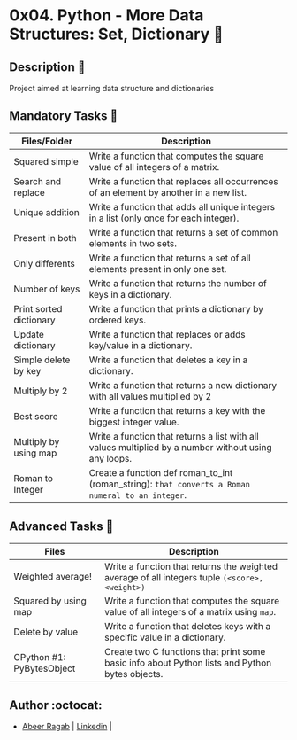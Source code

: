 # 0x04. Python - More Data Structures: Set, Dictionary :bullettrain_side:

## Description :moyai:

Project aimed at learning data structure and dictionaries

## Mandatory Tasks :book:

| Files/Folder | Description |
| ------------ | ----------- |
| Squared simple | Write a function that computes the square value of all integers of a matrix. |
|Search and replace  | Write a function that replaces all occurrences of an element by another in a new list. |
| Unique addition | Write a function that adds all unique integers in a list (only once for each integer). |
| Present in both | Write a function that returns a set of common elements in two sets. |
| Only differents | Write a function that returns a set of all elements present in only one set. |
| Number of keys | Write a function that returns the number of keys in a dictionary. |
| Print sorted dictionary | Write a function that prints a dictionary by ordered keys. |
| Update dictionary | Write a function that replaces or adds key/value in a dictionary. |
| Simple delete by key | Write a function that deletes a key in a dictionary. |
| Multiply by 2 | Write a function that returns a new dictionary with all values multiplied by 2 |
| Best score | Write a function that returns a key with the biggest integer value. |
| Multiply by using map | Write a function that returns a list with all values multiplied by a number without using any loops. |
| Roman to Integer | Create a function def roman_to_int (roman_string): ```that converts a Roman numeral to an integer```. |

## Advanced Tasks :light_rail:

| Files | Description |
| ----- | ----------- |
| Weighted average!  | Write a function that returns the weighted average of all integers tuple ```(<score>, <weight>)``` |
| Squared by using map | Write a function that computes the square value of all integers of a matrix using ```map```. |
| Delete by value | Write a function that deletes keys with a specific value in a dictionary. |
| CPython #1: PyBytesObject | Create two C functions that print some basic info about Python lists and Python bytes objects. |


## Author :octocat:

- [Abeer Ragab](https://github.com/Abeer-M-Ali) | [Linkedin](https://www.linkedin.com/in/abeer-ragab-b25872260/) | 
